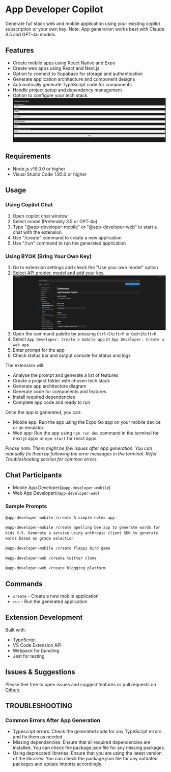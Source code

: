 # App Developer Copilot

Generate full stack web and mobile application using your existing copilot subscription or your own key.
Note: App generarion works best with Claude 3.5 and GPT-4o models.

## Features

- Create mobile apps using React Native and Expo
- Create web apps using React and Next.js
- Option to connect to Supabase for storage and authentication
- Generate application architecture and component designs
- Automatically generate TypeScript code for components
- Handle project setup and dependency management
- Option to configure your tech stack. ![Refer screenshot](media/screenshots/techstack.png)

## Requirements

- Node.js v16.0.0 or higher
- Visual Studio Code 1.95.0 or higher

## Usage

### Using Copilot Chat

1. Open copilot chat window
2. Select model (Preferably 3.5 or GPT-4o)
3. Type "@app-developer-mobile" or "@app-developer-web" to start a chat with the extension
4. Use "/create" command to create a new application
5. Use "/run" command to run the generated application

### Using BYOK (Bring Your Own Key)

1. Go to extension settings and check the "Use your own model" option
2. Select API proider, model and add your key. ![Refer screenshot](media/screenshots/settings.png)
3. Open the command palette by pressing `Ctrl+Shift+P` or `Cmd+Shift+P`
4. Select `App Developer: Create a mobile app` or `App Developer: Create a web app`
5. Enter prompt for the app
6. Check status bar and output console for status and logs

The extension will:

- Analyse the prompt and generate a list of features
- Create a project folder with chosen tech stack
- Generate app architecture diagram
- Generate code for components and features
- Install required dependencies
- Complete app code and ready to run

Once the app is generated, you can:

- Mobile app: Run the app using the Expo Go app on your mobile device or an emulator.
- Web app: Run the app using `npm run dev` command in the terminal for next.js apps or `npm start` for react apps.

_Please note: There might be few issues after app generation. You can manually fix them by following the error messages in the terminal. Refer Troubleshooting section for common errors_

## Chat Participants

- Mobile App Developer(`@app-developer-mobile`)
- Web App Developer(`@app-developer-web`)

### Sample Prompts

`@app-developer-mobile /create A simple notes app`

`@app-developer-mobile /create Spelling bee app to generate words for kids K-5. Generate a service using anthropic client SDK to generate words based on grade selection`

`@app-developer-mobile /create flappy bird game`

`@app-developer-web /create twitter clone`

`@app-developer-web /create blogging platform`

## Commands

- `create` - Create a new mobile application
- `run` - Run the generated application

## Extension Development

Built with:

- TypeScript
- VS Code Extension API
- Webpack for bundling
- Jest for testing

## Issues & Suggestions

Please feel free to open issues and suggest features or pull requests on [Github](https://github.com/sindujaramaraj/app-developer-copilot).

## TROUBLESHOOTING

### Common Errors After App Generation

- Typescript errors: Check the generated code for any TypeScript errors and fix them as needed.
- Missing dependencies: Ensure that all required dependencies are installed. You can check the package.json file for any missing packages.
- Using deprecated libraries: Ensure that you are using the latest version of the libraries. You can check the package.json file for any outdated packages and update imports accordingly.
